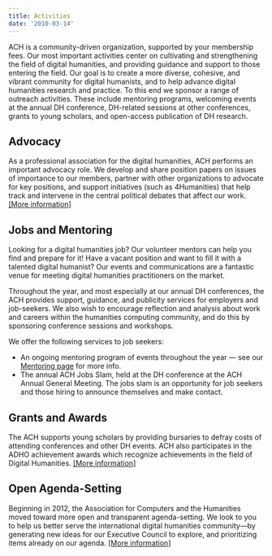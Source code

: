 ```yaml
---
title: Activities
date: '2010-03-14'
---
```

ACH is a community-driven organization, supported by your membership fees. Our most important activities center on cultivating and strengthening the field of digital humanities, and providing guidance and support to those entering the field. Our goal is to create a more diverse, cohesive, and vibrant community for digital humanists, and to help advance digital humanities research and practice. To this end we sponsor a range of outreach activities. These include mentoring programs, welcoming events at the annual DH conference, DH-related sessions at other conferences, grants to young scholars, and open-access publication of DH research.

Advocacy
--------

As a professional association for the digital humanities, ACH performs an important advocacy role. We develop and share position papers on issues of importance to our members, partner with other organizations to advocate for key positions, and support initiatives (such as 4Humanities) that help track and intervene in the central political debates that affect our work. [\[More information\]](/advocacy/)

Jobs and Mentoring
------------------

Looking for a digital humanities job? Our volunteer mentors can help you find and prepare for it! Have a vacant position and want to fill it with a talented digital humanist? Our events and communications are a fantastic venue for meeting digital humanities practitioners on the market.

Throughout the year, and most especially at our annual DH conferences, the ACH provides support, guidance, and publicity services for employers and job-seekers. We also wish to encourage reflection and analysis about work and careers within the humanities computing community, and do this by sponsoring conference sessions and workshops.

We offer the following services to job seekers:

- An ongoing mentoring program of events throughout the year — see our [Mentoring page](/activities/mentoring/) for more info.
- The annual ACH Jobs Slam, held at the DH conference at the ACH Annual General Meeting. The jobs slam is an opportunity for job seekers and those hiring to announce themselves and make contact.

Grants and Awards
-----------------

The ACH supports young scholars by providing bursaries to defray costs of attending conferences and other DH events. ACH also participates in the ADHO achievement awards which recognize achievements in the field of Digital Humanities. [\[More information\]](grants-and-awards)

Open Agenda-Setting
-------------------

Beginning in 2012, the Association for Computers and the Humanities moved toward more open and transparent agenda-setting. We look to you to help us better serve the international digital humanities community—by generating new ideas for our Executive Council to explore, and prioritizing items already on our agenda. [\[More information\]](open-agenda-setting-2012)